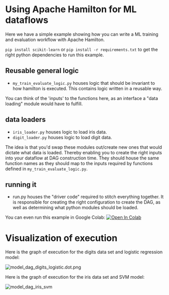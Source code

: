 # Using Apache Hamilton for ML dataflows

Here we have a simple example showing how you can
write a ML training and evaluation workflow with Apache Hamilton.

`pip install scikit-learn` or `pip install -r requirements.txt` to get the right python dependencies
to run this example.

## Reusable general logic
* `my_train_evaluate_logic.py` houses logic that should be invariant to how hamilton is executed. This contains logic
written in a reusable way.

You can think of the 'inputs' to the functions here, as an interface a "data loading" module would have to fulfill.

## data loaders
* `iris_loader.py` houses logic to load iris data.
* `digit_loader.py` houses logic to load digit data.

The idea is that you'd swap these modules out/create new ones that would dictate what data is loaded.
Thereby enabling you to create the right inputs into your dataflow at DAG construction time. They should
house the same function names as they should map to the inputs required by functions defined in `my_train_evaluate_logic.py`.

## running it
* run.py houses the "driver code" required to stitch everything together. It is responsible for creating the
right configuration to create the DAG, as well as determining what python modules should be loaded.

You can even run this example in Google Colab:
[![Open In Colab](https://colab.research.google.com/assets/colab-badge.svg)
](https://colab.research.google.com/github/dagworks-inc/hamilton/blob/main/examples/model_examples/scikit-learn/Hamilton_for_ML_dataflows.ipynb)


# Visualization of execution
Here is the graph of execution for the digits data set and logistic regression model:

![model_dag_digits_logistic.dot.png](model_dag_digits_logistic.dot.png)

Here is the graph of execution for the iris data set and SVM model:

![model_dag_iris_svm](model_dag_iris_svm.dot.png)
